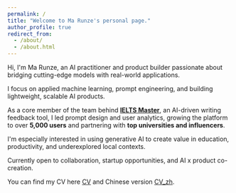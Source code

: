 ```yaml
---
permalink: /
title: "Welcome to Ma Runze's personal page."
author_profile: true
redirect_from: 
  - /about/
  - /about.html
---
```


Hi, I'm Ma Runze, an AI practitioner and product builder passionate about bridging cutting-edge models with real-world applications.  

I focus on applied machine learning, prompt engineering, and building lightweight, scalable AI products.

As a core member of the team behind [**IELTS Master**](https://www.zmielts.cn), an AI-driven writing feedback tool, I led prompt design and user analytics, growing the platform to over **5,000 users** and partnering with **top universities and influencers**.

I'm especially interested in using generative AI to create value in education, productivity, and underexplored local contexts.  

Currently open to collaboration, startup opportunities, and AI x product co-creation.

You can find my CV here [CV](../files/resume.pdf) and Chinese version [CV_zh](../files/resume_zh.pdf).
